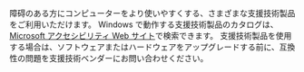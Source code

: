 障碍のある方にコンピューターをより使いやすくする、さまざまな支援技術製品をご利用いただけます。 Windows で動作する支援技術製品のカタログは、[Microsoft アクセシビリティ Web サイト](http://go.microsoft.com/fwlink/?LinkId=8431)で検索できます。 支援技術製品を使用する場合は、ソフトウェアまたはハードウェアをアップグレードする前に、互換性の問題を支援技術ベンダーにお問い合わせください。

<!--HONumber=May16_HO1-->


